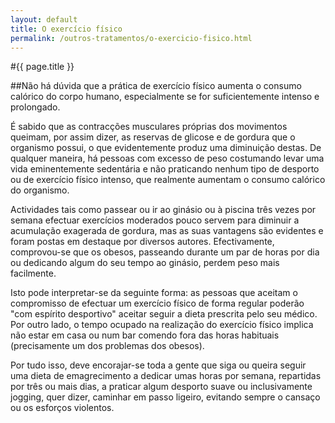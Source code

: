 ```yaml
---
layout: default
title: O exercício físico
permalink: /outros-tratamentos/o-exercicio-fisico.html
---
```


#{{ page.title }}

##Não há dúvida que a prática de exercício físico aumenta o consumo calórico do corpo humano, especialmente se for suficientemente intenso e prolongado.

É sabido que as contracções musculares próprias dos movimentos queimam, por assim dizer, as reservas de glicose e de gordura que o organismo possui, o que evidentemente produz uma diminuição destas.
De qualquer maneira, há pessoas com excesso de peso costumando levar uma vida eminentemente sedentária e não praticando nenhum tipo de desporto ou de exercício físico intenso, que realmente aumentam o consumo calórico do organismo.

Actividades tais como passear ou ir ao ginásio ou à piscina três vezes por semana efectuar exercícios moderados pouco servem para diminuir a acumulação exagerada de gordura, mas as suas vantagens são evidentes e foram postas em destaque por diversos autores. Efectivamente, comprovou-se que os obesos, passeando durante um par de horas por dia ou dedicando algum do seu tempo ao ginásio, perdem peso mais facilmente.

Isto pode interpretar-se da seguinte forma: as pessoas que aceitam o compromisso de efectuar um exercício físico de forma regular poderão "com espírito desportivo" aceitar seguir a dieta prescrita pelo seu médico. Por outro lado, o tempo ocupado na realização do exercício físico implica não estar em casa ou num bar comendo fora das horas habituais (precisamente um dos problemas dos obesos).

Por tudo isso, deve encorajar-se toda a gente que siga ou queira seguir uma dieta de emagrecimento a dedicar umas horas por semana, repartidas por três ou mais dias, a praticar algum desporto suave ou inclusivamente jogging, quer dizer, caminhar em passo ligeiro, evitando sempre o cansaço ou os esforços violentos.
